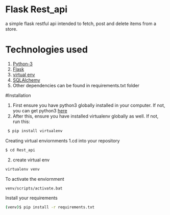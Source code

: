 # Flask Rest_api
a simple flask restful api intended to fetch, post and delete items from a store.
# Technologies used
1. [Python-3](https://www.python.org/downloads/)
2. [Flask](https://flask-restful.readthedocs.io/en/latest/)
3. [virtual env](https://virtualenv.pypa.io/en/stable/)
4. [SQLAlchemy](https://pypi.org/project/SQLAlchemy/)
5. Other dependencies can be found in requirements.txt folder

#Installation
1. First ensure you have python3 globally installed in your computer. If not, you can get python3 [here](https://www.python.org/)
2. After this, ensure you have installed virtualenv globally as well. If not, run this:
```bash
 $ pip install virtualenv
 ```
 
 Creating virtual enviornments
 1.cd into your repository
 ```bash
 $ cd Rest_api
 ```
 2. create virtual env 
 ```bash
 virtualenv venv
 ```
 
 To activate the enviornment
 ```bash
 venv/scripts/activate.bat
 ```
 Install your requirements
 ```bash
 (venv)$ pip install -r requirements.txt
 ```
